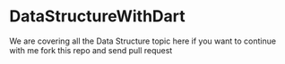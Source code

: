 # DataStructureWithDart 
We are covering all the Data Structure topic here if you want to continue with me fork this repo and send pull request
